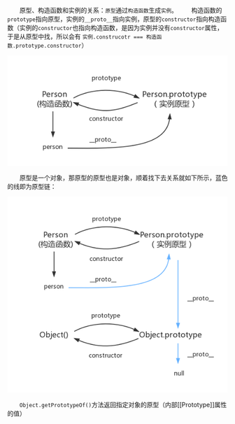 &emsp;&emsp;原型、构造函数和实例的关系：`原型`通过`构造函数`生成`实例`。
&emsp;&emsp;构造函数的`prototype`指向原型，实例的`__proto__`指向实例，原型的`constructor`指向构造函数（实例的`constructor`也指向构造函数，是因为实例并没有`constructor`属性，于是从原型中找，所以会有  `实例.construcotr === 构造函数.prototype.constructor`）

![avatar](./prototype/prototype1.png)

&emsp;&emsp;原型是一个对象，那原型的原型也是对象，顺着找下去关系就如下所示，蓝色的线即为原型链：

![avatar](./prototype/prototype2.png)

&emsp;&emsp;`Object.getPrototypeOf()`方法返回指定对象的原型（内部[[Prototype]]属性的值）
